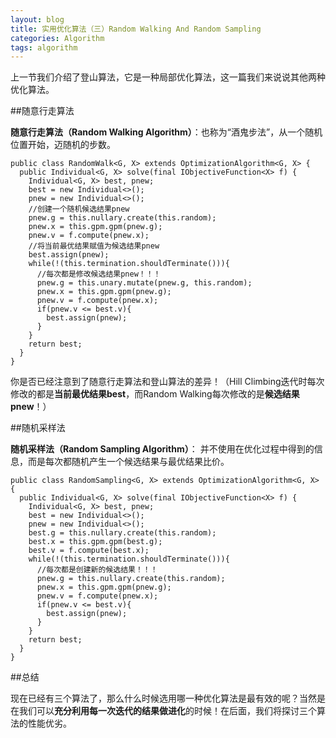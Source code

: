 ```yaml
---
layout: blog
title: 实用优化算法（三）Random Walking And Random Sampling
categories: Algorithm
tags: algorithm
---
```

上一节我们介绍了登山算法，它是一种局部优化算法，这一篇我们来说说其他两种优化算法。

##随意行走算法

**随意行走算法（Random Walking Algorithm）**：也称为“酒鬼步法”，从一个随机位置开始，迈随机的步数。

    public class RandomWalk<G, X> extends OptimizationAlgorithm<G, X> {
      public Individual<G, X> solve(final IObjectiveFunction<X> f) {
        Individual<G, X> best, pnew;
        best = new Individual<>();
        pnew = new Individual<>();
        //创建一个随机候选结果pnew
        pnew.g = this.nullary.create(this.random);
        pnew.x = this.gpm.gpm(pnew.g);
        pnew.v = f.compute(pnew.x);
        //将当前最优结果赋值为候选结果pnew
        best.assign(pnew);
        while(!(this.termination.shouldTerminate())){
          //每次都是修改候选结果pnew！！！
          pnew.g = this.unary.mutate(pnew.g, this.random);
          pnew.x = this.gpm.gpm(pnew.g);
          pnew.v = f.compute(pnew.x);
          if(pnew.v <= best.v){
            best.assign(pnew);
          }
        }
        return best;
      }
    }

你是否已经注意到了随意行走算法和登山算法的差异！（Hill Climbing迭代时每次修改的都是**当前最优结果best**，而Random Walking每次修改的是**候选结果pnew**！）

##随机采样法

**随机采样法（Random Sampling Algorithm）**： 并不使用在优化过程中得到的信息，而是每次都随机产生一个候选结果与最优结果比价。

    public class RandomSampling<G, X> extends OptimizationAlgorithm<G, X> {
      public Individual<G, X> solve(final IObjectiveFunction<X> f) {
        Individual<G, X> best, pnew;
        best = new Individual<>();
        pnew = new Individual<>();
        best.g = this.nullary.create(this.random);
        best.x = this.gpm.gpm(best.g);
        best.v = f.compute(best.x);
        while(!(this.termination.shouldTerminate())){
          //每次都是创建新的候选结果！！！
          pnew.g = this.nullary.create(this.random);
          pnew.x = this.gpm.gpm(pnew.g);
          pnew.v = f.compute(pnew.x);
          if(pnew.v <= best.v){
            best.assign(pnew);
          }
        }
        return best;
      }
    }

##总结

现在已经有三个算法了，那么什么时候选用哪一种优化算法是最有效的呢？当然是在我们可以**充分利用每一次迭代的结果做进化**的时候！在后面，我们将探讨三个算法的性能优劣。

